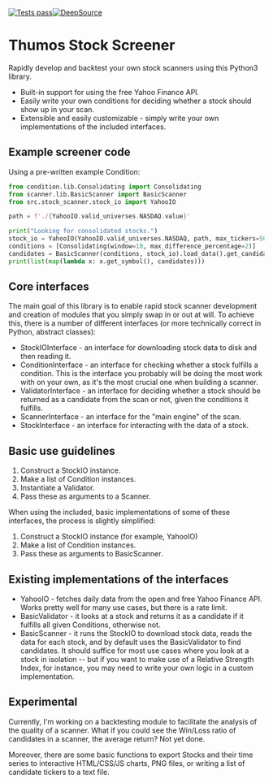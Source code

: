 [![Tests pass](https://github.com/jonmest/stock-scanner/actions/workflows/gen-requirements.yml/badge.svg)](https://github.com/jonmest/stock-scanner/actions/workflows/gen-requirements.yml)[![DeepSource](https://deepsource.io/gh/jonmest/stock-scanner.svg/?label=active+issues&show_trend=true&token=BzPLQmQm-bonBbfeokcEkFu3)](https://deepsource.io/gh/jonmest/stock-scanner/?ref=repository-badge)

# Thumos Stock Screener
Rapidly develop and backtest your own stock scanners using this Python3 library.
- Built-in support for using the free Yahoo Finance API.
- Easily write your own conditions for deciding whether a stock should show up in your scan.
- Extensible and easily customizable - simply write your own implementations of the included interfaces.
## Example screener code
Using a pre-written example Condition:

```python
from condition.lib.Consolidating import Consolidating
from scanner.lib.BasicScanner import BasicScanner
from src.stock_scanner.stock_io import YahooIO

path = f'./{YahooIO.valid_universes.NASDAQ.value}'

print("Looking for consolidated stocks.")
stock_io = YahooIO(YahooIO.valid_universes.NASDAQ, path, max_tickers=50)
conditions = [Consolidating(window=10, max_difference_percentage=2)]
candidates = BasicScanner(conditions, stock_io).load_data().get_candidates()
print(list(map(lambda x: x.get_symbol(), candidates)))
```

## Core interfaces
The main goal of this library is to enable rapid stock scanner development and creation of modules that you simply swap in or out at will. To achieve this, there is a number of different interfaces (or more technically correct in Python, abstract classes):
- StockIOInterface - an interface for downloading stock data to disk and then reading it.
- ConditionInterface - an interface for checking whether a stock fulfills a condition. This is the interface you probably will be doing the most work with on your own, as it's the most crucial one when building a scanner.
- ValidatorInterface - an interface for deciding whether a stock should be returned as a candidate from the scan or not, given the conditions it fulfills.
- ScannerInterface - an interface for the "main engine" of the scan.
- StockInterface - an interface for interacting with the data of a stock.

## Basic use guidelines
1. Construct a StockIO instance.
2. Make a list of Condition instances.
3. Instantiate a Validator.
4. Pass these as arguments to a Scanner.

When using the included, basic implementations of some of these interfaces, the process is slightly simplified:
1. Construct a StockIO instance (for example, YahooIO)
2. Make a list of Condition instances.
3. Pass these as arguments to BasicScanner.

## Existing implementations of the interfaces
- YahooIO - fetches daily data from the open and free Yahoo Finance API. Works pretty well for many use cases, but there is a rate limit.
- BasicValidator - it looks at a stock and returns it as a candidate if it fulfills all given Conditions, otherwise not.
- BasicScanner - it runs the StockIO to download stock data, reads the data for each stock, and by default uses the BasicValidator to find candidates. It should suffice for most use cases where you look at a stock in isolation -- but if you want to make use of a Relative Strength Index, for instance, you may need to write your own logic in a custom implementation.

## Experimental
Currently, I'm working on a backtesting module to facilitate the analysis of the quality of a scanner. What if you could see the Win/Loss ratio of candidates in a scanner, the average return? Not yet done.

Moreover, there are some basic functions to export Stocks and their time series to interactive HTML/CSS/JS charts, PNG files, or writing a list of candidate tickers to a text file.
